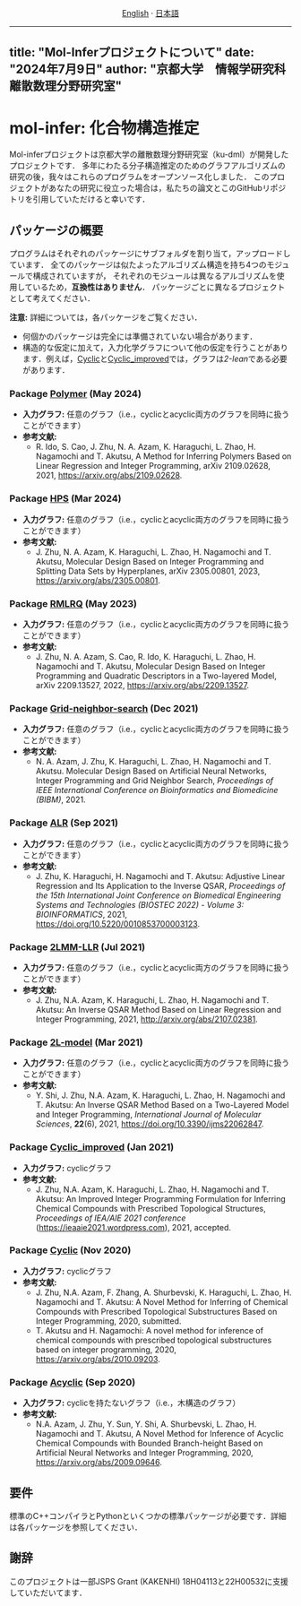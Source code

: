 <p align="center">
  <a href="/README_en.md">English</a>
  ·
  <a href="/README_jp.md">日本語</a>
</p>

---
title: "Mol-Inferプロジェクトについて"
date: "2024年7月9日"
author: "京都大学　情報学研究科　離散数理分野研究室"
---


# mol-infer: 化合物構造推定

Mol-inferプロジェクトは京都大学の離散数理分野研究室（ku-dml）が開発したプロジェクトです．
多年にわたる分子構造推定のためのグラフアルゴリズムの研究の後，我々はこれらのプログラムをオープンソース化しました．
このプロジェクトがあなたの研究に役立った場合は，私たちの論文とこのGitHubリポジトリを引用していただけると幸いです．

## パッケージの概要

プログラムはそれぞれのパッケージにサブフォルダを割り当て，アップロードしています．
全てのパッケージは似たよったアルゴリズム構造を持ち4つのモジュールで構成されていますが，
それぞれのモジュールは異なるアルゴリズムを使用しているため，**互換性はありません**．
パッケージごとに異なるプロジェクトとして考えてください．

**注意:** 詳細については，各パッケージをご覧ください．
- 何個かのパッケージは完全には準備されていない場合があります．
- 構造的な仮定に加えて，入力化学グラフについて他の仮定を行うことがあります．例えば，[Cyclic](Cyclic/)と[Cyclic_improved](Cyclic_improved/)では，グラフは*2-lean*である必要があります．

### Package [Polymer](Polymer/) (May 2024)
- **入力グラフ:** 任意のグラフ（i.e.，cyclicとacyclic両方のグラフを同時に扱うことができます）
- **参考文献:**
  - R. Ido, S. Cao, J. Zhu, N. A. Azam, K. Haraguchi, L. Zhao, H. Nagamochi and T. Akutsu, A Method for Inferring Polymers Based on Linear Regression and Integer Programming, arXiv 2109.02628, 2021, https://arxiv.org/abs/2109.02628.

### Package [HPS](HPS/) (Mar 2024)
- **入力グラフ:** 任意のグラフ（i.e.，cyclicとacyclic両方のグラフを同時に扱うことができます）
- **参考文献:**
  - J. Zhu, N. A. Azam, K. Haraguchi, L. Zhao, H. Nagamochi and T. Akutsu, Molecular Design Based on Integer Programming and Splitting Data Sets by Hyperplanes, arXiv 2305.00801, 2023, https://arxiv.org/abs/2305.00801.

### Package [RMLRQ](RMLRQ/) (May 2023)
- **入力グラフ:** 任意のグラフ（i.e.，cyclicとacyclic両方のグラフを同時に扱うことができます）
- **参考文献:**
  - J. Zhu, N. A. Azam, S. Cao, R. Ido, K. Haraguchi, L. Zhao, H. Nagamochi and T. Akutsu, Molecular Design Based on Integer Programming and Quadratic Descriptors in a Two-layered Model, arXiv 2209.13527, 2022, https://arxiv.org/abs/2209.13527.

### Package [Grid-neighbor-search](Grid-neighbor-search/) (Dec 2021)
- **入力グラフ:** 任意のグラフ（i.e.，cyclicとacyclic両方のグラフを同時に扱うことができます）
- **参考文献:**
  - N. A. Azam, J. Zhu, K. Haraguchi, L. Zhao, H. Nagamochi and T. Akutsu. Molecular Design Based on Artificial Neural Networks, Integer Programming and Grid Neighbor Search, *Proceedings of IEEE International Conference on Bioinformatics and Biomedicine (BIBM)*, 2021.

### Package [ALR](ALR/) (Sep 2021)
- **入力グラフ:** 任意のグラフ（i.e.，cyclicとacyclic両方のグラフを同時に扱うことができます）
- **参考文献:**
  - J. Zhu, K. Haraguchi, H. Nagamochi and T. Akutsu: Adjustive Linear Regression and Its Application to the Inverse QSAR, *Proceedings of the 15th International Joint Conference on Biomedical Engineering Systems and Technologies (BIOSTEC 2022) - Volume 3: BIOINFORMATICS*, 2021, https://doi.org/10.5220/0010853700003123.

### Package [2LMM-LLR](2LMM-LLR/) (Jul 2021)
- **入力グラフ:** 任意のグラフ（i.e.，cyclicとacyclic両方のグラフを同時に扱うことができます）
- **参考文献:** 
  - J. Zhu, N.A. Azam, K. Haraguchi, L. Zhao, H. Nagamochi and T. Akutsu: An Inverse QSAR Method Based on Linear Regression and Integer Programming, 2021, http://arxiv.org/abs/2107.02381.

### Package [2L-model](2L-model/) (Mar 2021)
- **入力グラフ:** 任意のグラフ（i.e.，cyclicとacyclic両方のグラフを同時に扱うことができます）
- **参考文献:**
  - Y. Shi, J. Zhu, N.A. Azam, K. Haraguchi, L. Zhao, H. Nagamochi and T. Akutsu: An Inverse QSAR Method Based on a Two-Layered Model and Integer Programming, *International Journal of Molecular Sciences*, **22**(6), 2021, https://doi.org/10.3390/ijms22062847. 

### Package [Cyclic_improved](Cyclic_improved/) (Jan 2021)
- **入力グラフ:** cyclicグラフ
- **参考文献:**
  - J. Zhu, N.A. Azam, K. Haraguchi, L. Zhao, H. Nagamochi and T. Akutsu: An Improved Integer Programming Formulation for Inferring Chemical Compounds with Prescribed Topological Structures, *Proceedings of IEA/AIE 2021 conference* (https://ieaaie2021.wordpress.com), 2021, accepted.

### Package [Cyclic](Cyclic/) (Nov 2020)
- **入力グラフ:** cyclicグラフ
- **参考文献:**
  - J. Zhu, N.A. Azam, F. Zhang, A. Shurbevski, K. Haraguchi, L. Zhao, H. Nagamochi and T. Akutsu: A Novel Method for Inferring of Chemical Compounds with Prescribed Topological Substructures Based on Integer Programming, 2020, submitted. 
  - T. Akutsu and H. Nagamochi: A novel method for inference of chemical compounds with prescribed topological substructures based on integer programming, 2020, https://arxiv.org/abs/2010.09203.

### Package [Acyclic](Acyclic/) (Sep 2020)
- **入力グラフ:** cyclicを持たないグラフ（i.e.，木構造のグラフ）
- **参考文献:**
  - N.A. Azam, J. Zhu, Y. Sun, Y. Shi, A. Shurbevski, L. Zhao, H. Nagamochi and T. Akutsu, A Novel Method for Inference of Acyclic Chemical Compounds with Bounded Branch-height Based on Artificial Neural Networks and Integer Programming, 2020, https://arxiv.org/abs/2009.09646.


## 要件

標準のC++コンパイラとPythonといくつかの標準パッケージが必要です．詳細は各パッケージを参照してください．

## 謝辞

このプロジェクトは一部JSPS Grant (KAKENHI) 18H04113と22H00532に支援していただいてます．